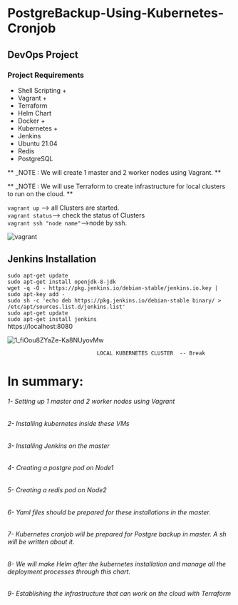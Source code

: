 # PostgreBackup-Using-Kubernetes-Cronjob
## DevOps Project

### Project Requirements

+ Shell Scripting +
+ Vagrant +
+ Terraform
+ Helm Chart
+ Docker +
+ Kubernetes +
+ Jenkins 
+ Ubuntu 21.04
+ Redis
+ PostgreSQL

** _NOTE : We will create 1 master and 2 worker nodes using Vagrant. **

** _NOTE : We will use Terraform to create infrastructure for local clusters to run on the cloud. **

`vagrant up` --> all Clusters are started.<br>
`vagrant status`--> check the status of Clusters<br> 
`vagrant ssh "node name"`-->node by ssh.<br>

![vagrant](https://user-images.githubusercontent.com/42733209/169891496-9482b253-401b-4c9e-9487-96e804f5e1da.png)


## Jenkins Installation 
`sudo apt-get update`<br>
`sudo apt-get install openjdk-8-jdk`<br>
`wget -q -O - https://pkg.jenkins.io/debian-stable/jenkins.io.key | sudo apt-key add -`<br>
`sudo sh -c 'echo deb https://pkg.jenkins.io/debian-stable binary/ > /etc/apt/sources.list.d/jenkins.list'`<br>
`sudo apt-get update`<br>
`sudo apt-get install jenkins`<br>
https://localhost:8080

![1_fiOou8ZYaZe-Ka8NUyovMw](https://user-images.githubusercontent.com/42733209/169891698-0469019b-d39f-4775-acdc-12db2a33d819.png)



                                LOCAL KUBERNETES CLUSTER  -- Break 
                               
# In summary: 
###### 1- Setting up 1 master and 2 worker nodes using Vagrant
###### 2- Installing kubernetes inside these VMs
###### 3- Installing Jenkins on the master
###### 4- Creating a postgre pod on Node1
###### 5- Creating a redis pod on Node2
###### 6- Yaml files should be prepared for these installations in the master.
###### 7- Kubernetes cronjob will be prepared for Postgre backup in master. A sh will be written about it.
###### 8- We will make Helm after the kubernetes installation and manage all the deployment processes through this chart.
###### 9- Establishing the infrastructure that can work on the cloud with Terraform





